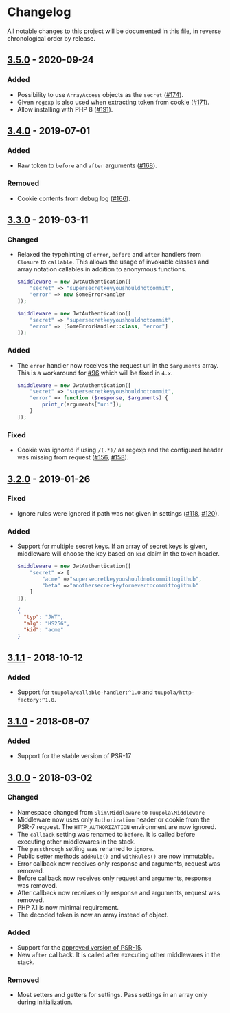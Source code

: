 # Changelog

All notable changes to this project will be documented in this file, in reverse chronological order by release.


## [3.5.0](https://github.com/tuupola/slim-jwt-auth/compare/3.4.0...3.5.0) - 2020-09-24
### Added
- Possibility to use `ArrayAccess` objects as the `secret` ([#174](https://github.com/tuupola/slim-jwt-auth/pull/174)).
- Given `regexp` is also used when extracting token from cookie ([#171](https://github.com/tuupola/slim-jwt-auth/pull/171)).
- Allow installing with PHP 8 ([#191](https://github.com/tuupola/slim-jwt-auth/pull/191)).

## [3.4.0](https://github.com/tuupola/slim-jwt-auth/compare/3.3.0...3.4.0) - 2019-07-01
### Added
- Raw token to `before` and `after` arguments ([#168](https://github.com/tuupola/slim-jwt-auth/pull/168)).

### Removed
- Cookie contents from debug log ([#166](https://github.com/tuupola/slim-jwt-auth/pull/166)).

## [3.3.0](https://github.com/tuupola/slim-jwt-auth/compare/3.2.0...3.3.0) - 2019-03-11
### Changed
- Relaxed the typehinting of `error`, `before` and `after` handlers from `Closure` to `callable`. This allows the usage of invokable classes and array notation callables in addition to anonymous functions.
  ```php
  $middleware = new JwtAuthentication([
      "secret" => "supersecretkeyyoushouldnotcommit",
      "error" => new SomeErrorHandler
  ]);

  $middleware = new JwtAuthentication([
      "secret" => "supersecretkeyyoushouldnotcommit",
      "error" => [SomeErrorHandler::class, "error"]
  ]);
  ```

### Added
- The `error` handler now receives the request uri in the `$arguments` array. This is a workaround for [#96](https://github.com/tuupola/slim-jwt-auth/issues/96) which will be fixed in `4.x`.
  ```php
  $middleware = new JwtAuthentication([
      "secret" => "supersecretkeyyoushouldnotcommit",
      "error" => function ($response, $arguments) {
          print_r(arguments["uri"]);
      }
  ]);
  ```

### Fixed
- Cookie was ignored if using `/(.*)/` as regexp and the configured header was missing from request ([#156](https://github.com/tuupola/slim-jwt-auth/pull/156), [#158](https://github.com/tuupola/slim-jwt-auth/pull/158)).

## [3.2.0](https://github.com/tuupola/slim-jwt-auth/compare/3.1.1...3.2.0) - 2019-01-26

### Fixed
- Ignore rules were ignored if path was not given in settings ([#118](https://github.com/tuupola/slim-jwt-auth/issues/118), [#120](https://github.com/tuupola/slim-jwt-auth/pull/120)).

### Added
- Support for multiple secret keys. If an array of secret keys is given, middleware will choose the key based on `kid` claim in the token header.
  ```php
  $middleware = new JwtAuthentication([
      "secret" => [
          "acme" =>"supersecretkeyyoushouldnotcommittogithub",
          "beta" =>"anothersecretkeyfornevertocommittogithub"
      ]
  ]);
  ```
  ```json
  {
    "typ": "JWT",
    "alg": "HS256",
    "kid": "acme"
  }
  ```

## [3.1.1](https://github.com/tuupola/slim-jwt-auth/compare/3.1.0...3.1.1) - 2018-10-12
### Added
- Support for `tuupola/callable-handler:^1.0` and `tuupola/http-factory:^1.0`.

## [3.1.0](https://github.com/tuupola/slim-jwt-auth/compare/3.0.0...3.1.0) - 2018-08-07
### Added
- Support for the stable version of PSR-17

## [3.0.0](https://github.com/tuupola/slim-jwt-auth/compare/2.3.3...3.0.0) - 2018-03-02

### Changed
- Namespace changed from `Slim\Middleware` to `Tuupola\Middleware`
- Middleware now uses only `Authorization` header or cookie from the PSR-7 request. The `HTTP_AUTHORIZATION` environment are now ignored.
- The `callback` setting was renamed to `before`. It is called before executing other middlewares in the stack.
- The `passthrough` setting was renamed to `ignore`.
- Public setter methods `addRule()` and `withRules()` are now immutable.
- Error callback now receives only response and arguments, request was removed.
- Before callback now receives only request and arguments, response was removed.
- After callback now receives only response and arguments, request was removed.
- PHP 7.1 is now minimal requirement.
- The decoded token is now an array instead of object.

### Added
- Support for the [approved version of PSR-15](https://github.com/php-fig/http-server-middleware).
- New `after` callback. It is called after executing other middlewares in the stack.

### Removed
- Most setters and getters for settings. Pass settings in an array only during initialization.


